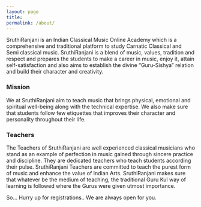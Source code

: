 ```yaml
---
layout: page
title: 
permalink: /about/
---
```


SruthiRanjani is an Indian Classical Music Online Academy which is a comprehensive and traditional platform to study Carnatic Classical and Semi classical music. SruthiRanjani is a blend of music, values, tradition and respect and prepares the students to make a career in music, enjoy it, attain self-satisfaction and also aims to establish the divine “Guru-Sishya” relation and build their character and creativity.

### Mission
We at SruthiRanjani aim to teach music that brings physical, emotional and spiritual well-being along with the technical expertise. We also make sure that students follow few etiquettes that improves their character and personality throughout their life.


### Teachers
The Teachers of SruthiRanjani are well experienced classical musicians who stand as an example of perfection in music gained through sincere practice and discipline. They are dedicated teachers who teach students according their pulse. SruthiRanjani Teachers are committed to teach the purest form of music and enhance the value of Indian Arts. SruthiRanjani makes sure that whatever be the medium of teaching, the traditional Guru Kul way of learning is followed where the Gurus were given utmost importance.



So... Hurry up for registrations.. We are always open for you.

